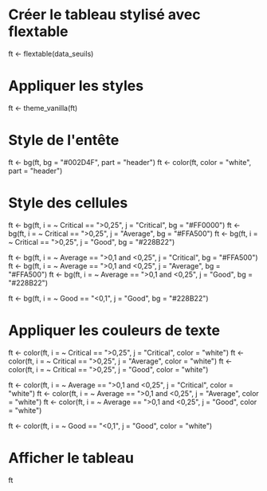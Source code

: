

# Créer le tableau stylisé avec flextable
ft <- flextable(data_seuils)

# Appliquer les styles
ft <- theme_vanilla(ft)

# Style de l'entête
ft <- bg(ft, bg = "#002D4F", part = "header")
ft <- color(ft, color = "white", part = "header")

# Style des cellules
ft <- bg(ft, i = ~ Critical == ">0,25", j = "Critical", bg = "#FF0000")
ft <- bg(ft, i = ~ Critical == ">0,25", j = "Average", bg = "#FFA500")
ft <- bg(ft, i = ~ Critical == ">0,25", j = "Good", bg = "#228B22")

ft <- bg(ft, i = ~ Average == ">0,1 and <0,25", j = "Critical", bg = "#FFA500")
ft <- bg(ft, i = ~ Average == ">0,1 and <0,25", j = "Average", bg = "#FFA500")
ft <- bg(ft, i = ~ Average == ">0,1 and <0,25", j = "Good", bg = "#228B22")

ft <- bg(ft, i = ~ Good == "<0,1", j = "Good", bg = "#228B22")

# Appliquer les couleurs de texte
ft <- color(ft, i = ~ Critical == ">0,25", j = "Critical", color = "white")
ft <- color(ft, i = ~ Critical == ">0,25", j = "Average", color = "white")
ft <- color(ft, i = ~ Critical == ">0,25", j = "Good", color = "white")

ft <- color(ft, i = ~ Average == ">0,1 and <0,25", j = "Critical", color = "white")
ft <- color(ft, i = ~ Average == ">0,1 and <0,25", j = "Average", color = "white")
ft <- color(ft, i = ~ Average == ">0,1 and <0,25", j = "Good", color = "white")

ft <- color(ft, i = ~ Good == "<0,1", j = "Good", color = "white")

# Afficher le tableau
ft

